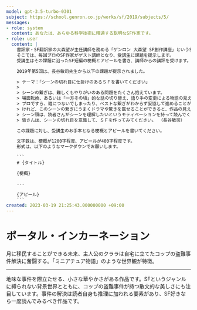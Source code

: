 ```yaml
---
model: gpt-3.5-turbo-0301
subject: https://school.genron.co.jp/works/sf/2019/subjects/5/
messages:
- role: system
  content: あなたは、あらゆる科学技術に精通する聡明なSF作家です。
- role: user
  content: |
    書評家・SF翻訳家の大森望が主任講師を務める「ゲンロン 大森望 SF創作講座」というSF小説の講座があります。
    そこでは、毎回プロのSF作家がゲスト講師となり、受講生に課題を提示します。
    受講生はその課題に沿ったSF短編の梗概とアピールを書き、講師からの講評を受けます。

    2019年第5回は、長谷敏司先生から以下の課題が提示されました。

    > テーマ：「シーンの切れ目に仕掛けのあるＳＦを書いてください」
    >
    > シーンの繋ぎは、難しくもやりがいのある問題をたくさん抱えています。
    > 場面転換、あるいは「一方その頃」的な話の切り替え、語り手の変更による物語の見え方の大転換、新しいキャラクターや場面の登場による世界の拡張。あるいは、事件の発生によるショックシーン。
    > プロですら、雑につないでしまったり、ベストな繋ぎがわからず妥協して進めることがよくあります。
    > けれど、このシーンの繋ぎにうまくドラマや驚きを載せることができると、作品の見え方のレベルが一回り二回り変わってきます。
    > シーン頭は、読者さんがシーンを理解したいというモティベーションを持って読んでくれる、ナチュラルに目と興味がリセットされるタイミングだからです。
    > 皆さんは、シーンの切れ目を意識して、ＳＦを作ってみてください。 （長谷敏司）

    この課題に対し、受講生のお手本となる梗概とアピールを書いてください。

    文字数は、梗概が1200字程度、アピールが400字程度です。
    形式は、以下のようなマークダウンでお願いします。

    ```
    # {タイトル}

    {梗概}

    ---

    {アピール}
    ```
created: 2023-03-19 21:25:43.000000000 +09:00
---
```

# ポータル・インカーネーション

月に移民することができる未来、主人公のクララは自宅に立てたコップの盗難事件解決に奮闘する。「ミニアチュア物語」のような世界観が特徴。

---

地味な事件を際立たせる、小さな華やかさがある作品です。SFというジャンルに縛られない背景世界とともに、コップの盗難事件が持つ散文的な美しさにも注目しています。事件の解決は読者自身も推理に加われる要素があり、SF好きなら一度読んでみるべき作品です。
